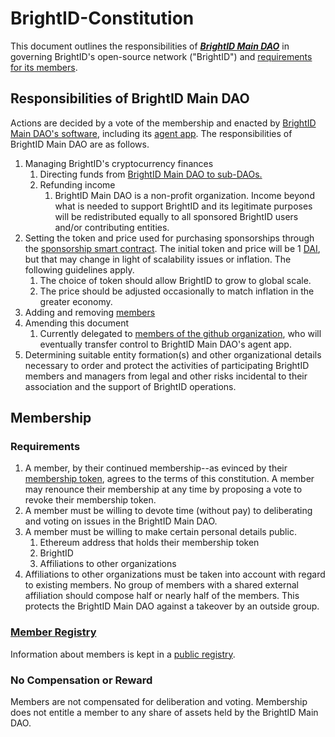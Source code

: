 # BrightID-Constitution
This document outlines the responsibilities of ***[BrightID Main DAO](https://mainnet.aragon.org/#/brightid)*** in governing BrightID's open-source network ("BrightID") and [requirements for its members](#requirements).

## Responsibilities of BrightID Main DAO
Actions are decided by a vote of the membership and enacted by [BrightID Main DAO's software](https://mainnet.aragon.org/#/brightid), including its [agent app](https://mainnet.aragon.org/#/brightid/apps/). The responsibilities of BrightID Main DAO are as follows.

1. Managing BrightID's cryptocurrency finances
    1. Directing funds from [BrightID Main DAO to sub-DAOs.](https://docs.google.com/document/d/1F8rrUcrAIsKEVmxvfx8sLf2JyqAmtoAmfssDwZ0b2TM/edit?usp=sharing)
    1. Refunding income
        1. BrightID Main DAO is a non-profit organization. Income beyond what is needed to support BrightID and its legitimate purposes will be redistributed equally to all sponsored BrightID users and/or contributing entities.
1. Setting the token and price used for purchasing sponsorships through the [sponsorship smart contract](https://github.com/BrightID/Sponsorship-Subscriptions-SmartContracts). The initial token and price will be 1 [DAI](https://makerdao.com/en/), but that may change in light of scalability issues or inflation. The following guidelines apply.
    1. The choice of token should allow BrightID to grow to global scale.
    1. The price should be adjusted occasionally to match inflation in the greater economy.
1. Adding and removing [members](#membership)
1. Amending this document
    1. Currently delegated to [members of the github organization](https://github.com/orgs/BrightID/people), who will eventually transfer control to BrightID Main DAO's agent app.
1. Determining suitable entity formation(s) and other organizational details necessary to order and protect the activities of participating BrightID members and managers from legal and other risks incidental to their association and the support of BrightID operations.

## Membership
### Requirements
1. A member, by their continued membership--as evinced by their [membership token](https://mainnet.aragon.org/#/brightid/0x983dd5e5ce0f33774f49666e00d6a820ff8d8a07/), agrees to the terms of this constitution. A member may renounce their membership at any time by proposing a vote to revoke their membership token.
1. A member must be willing to devote time (without pay) to deliberating and voting on issues in the BrightID Main DAO.
1. A member must be willing to make certain personal details public.
    1. Ethereum address that holds their membership token
    1. BrightID
    1. Affiliations to other organizations
1. Affiliations to other organizations must be taken into account with regard to existing members. No group of members with a shared external affiliation should compose half or nearly half of the members. This protects the BrightID Main DAO against a takeover by an outside group.
### [Member Registry](https://docs.google.com/spreadsheets/d/1z75VFvDPQK5oFmqpQ8vE_KUkHUSKdobNCchQR-gtPec/edit?usp=sharing)
Information about members is kept in a [public registry](https://docs.google.com/spreadsheets/d/1z75VFvDPQK5oFmqpQ8vE_KUkHUSKdobNCchQR-gtPec/edit?usp=sharing). 
### No Compensation or Reward
Members are not compensated for deliberation and voting. Membership does not entitle a member to any share of assets held by the BrightID Main DAO.
